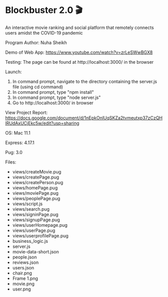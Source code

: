 # Blockbuster 2.0 🎬
An interactive movie ranking and social platform that remotely connects users amidst the COVID-19 pandemic 

Program Author: Nuha Sheikh 

Demo of Web App: https://www.youtube.com/watch?v=zrLeSWwBGX8

Testing: The page can be found at http://localhost:3000/ in the browser 

Launch:
1. In command prompt, navigate to the directory containing the server.js file (using cd command) 
2. In command prompt, type "npm install" 
3. In command prompt, type "node server.js"
4. Go to http://localhost:3000/ in browser 

View Project Report: https://docs.google.com/document/d/1nEpkOnlUqSKZa2tvmeutxp37zCzQHlRUdAxUCjEkc5w/edit?usp=sharing

OS: Mac 11.1

Express: 4.17.1

Pug: 3.0 

Files:
- views/createMovie.pug
- views/createPage.pug
- views/createPerson.pug
- views/homePage.pug
- views/moviePage.pug
- views/peoplePage.pug
- views/script.js
- views/search.pug
- views/signinPage.pug
- views/signupPage.pug
- views/userHomepage.pug
- views/userPage.pug
- views/userprofilePage.pug
- business_logic.js
- server.js
- movie-data-short.json
- people.json
- reviews.json
- users.json
- chair.png
- Frame 1.png 
- movie.png 
- user.png

